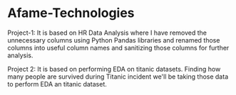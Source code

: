 # Afame-Technologies

Project-1:
It is based on HR Data Analysis where I have removed the unnecessary columns using Python Pandas libraries and renamed those columns into useful column names and sanitizing those columns for further analysis.

Project 2:
It is based on performing EDA on titanic datasets. Finding how many people are
survived during Titanic incident we'll be taking those data to perform EDA an titanic dataset.
